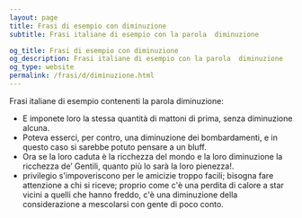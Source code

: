 ```yaml
---
layout: page
title: Frasi di esempio con diminuzione 
subtitle: Frasi italiane di esempio con la parola  diminuzione

og_title: Frasi di esempio con diminuzione 
og_description: Frasi italiane di esempio con la parola  diminuzione
og_type: website
permalink: /frasi/d/diminuzione.html
---
```


Frasi italiane di esempio contenenti la parola diminuzione:


- E imponete loro la stessa quantità di mattoni di prima, senza diminuzione alcuna.
- Poteva esserci, per contro, una diminuzione dei bombardamenti, e in questo caso si sarebbe potuto pensare a un bluff.
- Ora se la loro caduta è la ricchezza del mondo e la loro diminuzione la ricchezza de’ Gentili, quanto più lo sarà la loro pienezza!.
- privilegio s'impoveriscono per le amicizie troppo facili; bisogna fare attenzione a chi si riceve; proprio come c'è una perdita di calore a star vicini a quelli che hanno freddo, c'è una diminuzione della considerazione a mescolarsi con gente di poco conto.
